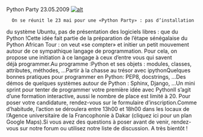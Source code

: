 
 Python Party 23.05.2009
[![alt](https://github.com/Dakarlug/scrapper/python-party23-05-09.png "")](https://github.com/Dakarlug/scrapper/python-party23-05-09.pdf)
    
      On se réunit le 23 mai pour une «Python Party» : pas d’installation
du système Ubuntu, pas de présentation des logiciels libres : que du Python !Cette idée fait partie de la préparation de l’étape sénégalaise du Python African Tour
: on veut «se compter» et initier un petit mouvement autour de ce
sympathique langage de programmation. Pour cela, on propose une
initiation à ce langage à ceux d’entre vous qui savent déjà programmer.Au programme :Python et ses objets : modules, classes, attributes, méthodes, …Partir à la chasse au trésor avec ipythonQuelques bonnes pratiques pour programmer en Python: PEP8, docstrings, …Des démos de quelques systèmes autour de Python : Sphinx, Django, …Un mini sprint pour tenter de programmer votre première idée avec PythonIl s’agit d’une formation interactive, aussi le nombre de place est limité à 20. Pour poser votre candidature, rendez-vous sur le formulaire d’inscription.Comme d’habitude, l’action se déroulera entre 13h00 et 18h00 dans
les locaux de l’Agence universitaire de la Francophonie à Dakar (cliquez ici pour un plan Google Maps).Si vous avez des questions à poser avant de venir, rendez-vous sur notre forum ou utilisez notre liste de discussion. A très bientôt !
    
    
    



    



    



    



    



    



 
    
     